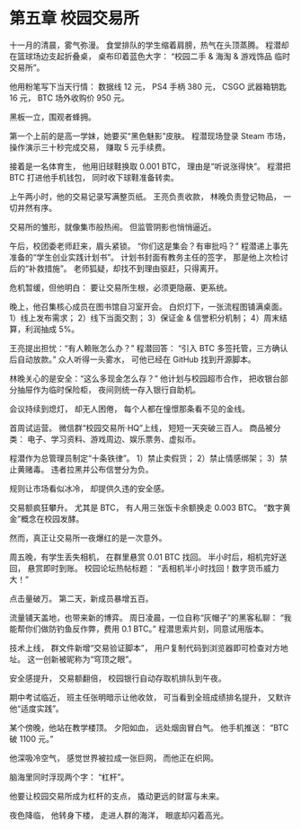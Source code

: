 # 第五章 校园交易所

十一月的清晨，雾气弥漫。
食堂排队的学生缩着肩膀，热气在头顶蒸腾。
程潜却在篮球场边支起折叠桌，
桌布印着蓝色大字：
“校园二手 & 海淘 & 游戏饰品 临时交易所”。

他用粉笔写下当天行情：
数据线 12 元，
PS4 手柄 380 元，
CSGO 武器箱钥匙 16 元，
BTC 场外收购价 950 元。

黑板一立，围观者蜂拥。

第一个上前的是高一学妹，她要买“黑色魅影”皮肤。
程潜现场登录 Steam 市场，
操作演示三十秒完成交易，
赚取 5 元手续费。

接着是一名体育生，
他用旧球鞋换取 0.001 BTC，
理由是“听说涨得快”。
程潜把 BTC 打进他手机钱包，
同时收下球鞋准备转卖。

上午两小时，他的交易记录写满整页纸。
王亮负责收款，
林晚负责登记物品，
一切井然有序。

交易所的雏形，就像集市般热闹。
但监管阴影也悄悄逼近。

午后，校团委老师赶来，眉头紧锁。
“你们这是集会？有审批吗？”
程潜递上事先准备的“学生创业实践计划书”。
计划书封面有教务主任的签字，
那是他上次检讨后的“补救措施”。
老师狐疑，却找不到理由驱赶，只得离开。

危机暂缓，但他明白：
要让交易所生根，必须更隐蔽、更系统。

晚上，他召集核心成员在图书馆自习室开会。
白炽灯下，一张流程图铺满桌面。
1）线上发布需求；
2）线下当面交割；
3）保证金 & 信誉积分机制；
4）周末结算，利润抽成 5%。

王亮提出担忧：“有人赖账怎么办？”
程潜回答：
“引入 BTC 多签托管，三方确认后自动放款。”
众人听得一头雾水，
可他已经在 GitHub 找到开源脚本。

林晚关心的是安全：“这么多现金怎么存？”
他计划与校园超市合作，
把收银台部分抽屉作为临时保险柜，
夜间则统一存入银行自助机。

会议持续到熄灯，
却无人困倦，
每个人都在憧憬那条看不见的金线。

首周试运营。
微信群“校园交易所·HQ”上线，
短短一天突破三百人。
商品被分类：
电子、学习资料、游戏周边、娱乐票务、虚拟币。

程潜作为总管理员制定“十条铁律”。
1）禁止卖假货；
2）禁止情感绑架；
3）禁止黄赌毒。
违者拉黑并公布信誉分为负。

规则让市场看似冰冷，
却提供久违的安全感。

交易额疯狂攀升。
尤其是 BTC，
有人用三张饭卡余额换走 0.003 BTC。
“数字黄金”概念在校园发酵。

然而，真正让交易所一夜爆红的是一次意外。

周五晚，有学生丢失相机，
在群里悬赏 0.01 BTC 找回。
半小时后，相机完好送回，
悬赏即时到账。
校园论坛热帖标题：
“丢相机半小时找回！数字货币威力大！”

点击量破万。
第二天，新成员暴增五百。

流量铺天盖地，也带来新的博弈。
周日凌晨，一位自称“灰帽子”的黑客私聊：
“我能帮你们做防钓鱼反作弊，费用 0.1 BTC。”
程潜思索片刻，同意试用版本。

技术上线，
群文件新增“交易验证脚本”，
用户复制代码到浏览器即可检查对方地址。
这一创新被昵称为“穹顶之眼”。

安全感提升，
交易额翻倍，
校园银行自动存取机排队到午夜。

期中考试临近，
班主任张明暗示让他收敛，
可当看到全班成绩排名提升，
又默许他“适度实践”。

某个傍晚，他站在教学楼顶。
夕阳如血，
远处烟囱冒白气。
他手机推送：
“BTC 破 1100 元。”

他深吸冷空气，
感觉世界被拉成一张巨网，
而他正在织网。

脑海里同时浮现两个字：
“杠杆”。

他要让校园交易所成为杠杆的支点，
撬动更远的财富与未来。

夜色降临，
他转身下楼，
走进人群的海洋，
眼底却闪着高光。
